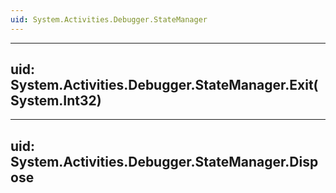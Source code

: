 ```yaml
---
uid: System.Activities.Debugger.StateManager
---
```


---
uid: System.Activities.Debugger.StateManager.Exit(System.Int32)
---

---
uid: System.Activities.Debugger.StateManager.Dispose
---
